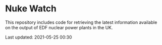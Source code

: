 # Nuke Watch

This repository includes code for retrieving the latest information available on the output of EDF nuclear power plants in the UK.

Last updated: 2021-05-25 00:30